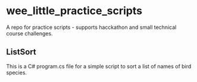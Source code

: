# wee_little_practice_scripts
A repo for practice scripts - supports hacckathon and small technical course challenges.  

## ListSort
This is a C# program.cs file for a simple script to sort a list of names of bird species.
